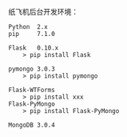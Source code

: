 纸飞机后台开发环境：

    Python  2.x
    pip     7.1.0

    Flask   0.10.x
        > pip install Flask

    pymongo 3.0.3
        > pip install pymongo

    Flask-WTForms
        > pip install xxx
    Flask-PyMongo
        > pip install Flask-PyMongo

    MongoDB 3.0.4

